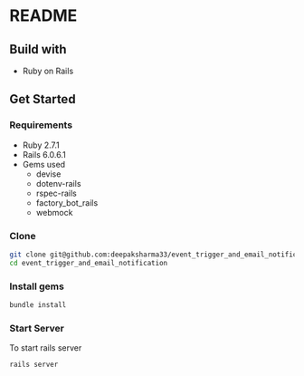 # README

## Build with
- Ruby on Rails
## Get Started
### Requirements
- Ruby 2.7.1
- Rails 6.0.6.1
- Gems used
  - devise
  - dotenv-rails
  - rspec-rails
  - factory_bot_rails
  - webmock

### Clone
```bash
git clone git@github.com:deepaksharma33/event_trigger_and_email_notification.git
cd event_trigger_and_email_notification
```
### Install gems

```bash
bundle install
```
### Start Server
To start rails server
```bash
rails server

```